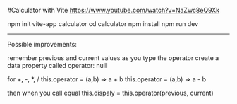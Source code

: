 #Calculator with Vite
https://www.youtube.com/watch?v=NaZwc8eQ9Xk


npm init vite-app calculator
cd calculator
npm install
npm run dev


********
Possible improvements:

remember previous and current values as you type the operator
create a data property called operator: null

for +, -, *, /
this.operator = (a,b) => a + b
this.operator = (a,b) => a - b 

then when you call equal
this.dispaly = this.operator(previous, current)
